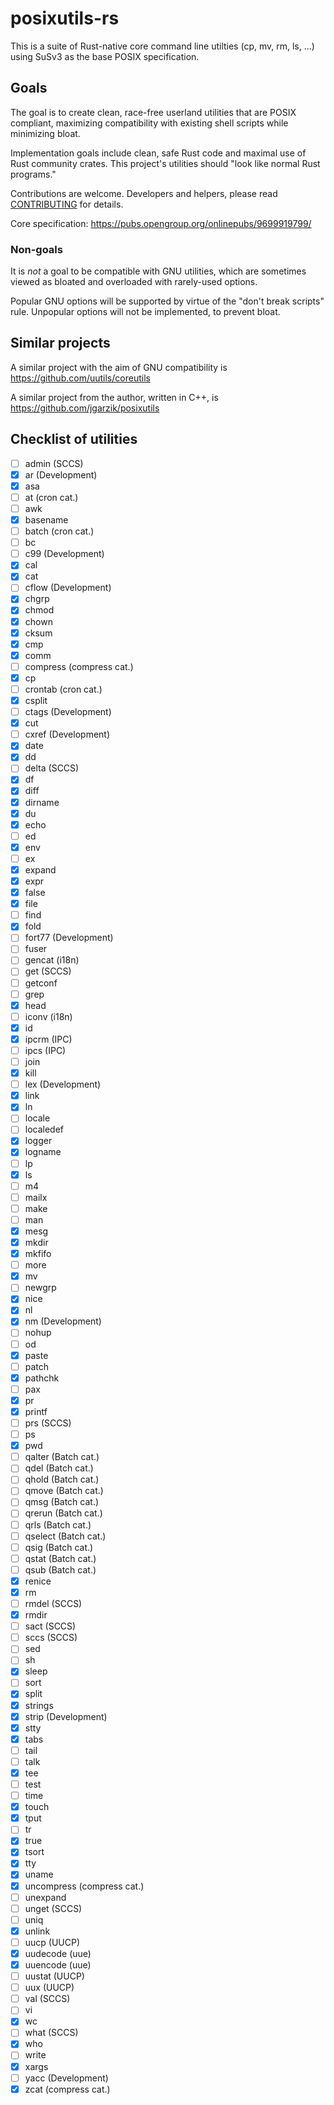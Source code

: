 
# posixutils-rs

This is a suite of Rust-native core command line utilties (cp, mv, rm,
ls, ...) using SuSv3 as the base POSIX specification.

## Goals

The goal is to create clean, race-free userland utilities that are POSIX
compliant, maximizing compatibility with existing shell scripts while
minimizing bloat.

Implementation goals include clean, safe Rust code and maximal use of
Rust community crates.  This project's utilities should "look like
normal Rust programs."

Contributions are welcome.  Developers and helpers, please read [CONTRIBUTING](CONTRIBUTING.md) for details.

Core specification: https://pubs.opengroup.org/onlinepubs/9699919799/

### Non-goals

It is _not_ a goal to be compatible with GNU utilities, which are
sometimes viewed as bloated and overloaded with rarely-used options.

Popular GNU options will be supported by virtue of the "don't break
scripts" rule.  Unpopular options will not be implemented, to prevent
bloat.

## Similar projects

A similar project with the aim of GNU compatibility is
https://github.com/uutils/coreutils

A similar project from the author, written in C++, is
https://github.com/jgarzik/posixutils

## Checklist of utilities

 - [ ] admin (SCCS)
 - [x] ar (Development)
 - [x] asa
 - [ ] at (cron cat.)
 - [ ] awk
 - [x] basename
 - [ ] batch (cron cat.)
 - [ ] bc
 - [ ] c99 (Development)
 - [x] cal
 - [x] cat
 - [ ] cflow (Development)
 - [x] chgrp
 - [x] chmod
 - [x] chown
 - [x] cksum
 - [x] cmp
 - [x] comm
 - [ ] compress (compress cat.)
 - [x] cp
 - [ ] crontab (cron cat.)
 - [x] csplit
 - [ ] ctags (Development)
 - [x] cut
 - [ ] cxref (Development)
 - [x] date
 - [x] dd
 - [ ] delta (SCCS)
 - [x] df
 - [x] diff
 - [x] dirname
 - [x] du
 - [x] echo
 - [ ] ed
 - [x] env
 - [ ] ex
 - [x] expand
 - [x] expr
 - [x] false
 - [x] file
 - [ ] find
 - [x] fold
 - [ ] fort77 (Development)
 - [ ] fuser
 - [ ] gencat (i18n)
 - [ ] get (SCCS)
 - [ ] getconf
 - [ ] grep
 - [x] head
 - [ ] iconv (i18n)
 - [x] id
 - [x] ipcrm (IPC)
 - [ ] ipcs (IPC)
 - [ ] join
 - [x] kill
 - [ ] lex (Development)
 - [x] link
 - [x] ln
 - [ ] locale
 - [ ] localedef
 - [x] logger
 - [x] logname
 - [ ] lp
 - [x] ls
 - [ ] m4
 - [ ] mailx
 - [ ] make
 - [ ] man
 - [x] mesg
 - [x] mkdir
 - [x] mkfifo
 - [ ] more
 - [x] mv
 - [ ] newgrp
 - [x] nice
 - [x] nl
 - [x] nm (Development)
 - [ ] nohup
 - [ ] od
 - [x] paste
 - [ ] patch
 - [x] pathchk
 - [ ] pax
 - [x] pr
 - [x] printf
 - [ ] prs (SCCS)
 - [ ] ps
 - [x] pwd
 - [ ] qalter (Batch cat.)
 - [ ] qdel (Batch cat.)
 - [ ] qhold (Batch cat.)
 - [ ] qmove (Batch cat.)
 - [ ] qmsg (Batch cat.)
 - [ ] qrerun (Batch cat.)
 - [ ] qrls (Batch cat.)
 - [ ] qselect (Batch cat.)
 - [ ] qsig (Batch cat.)
 - [ ] qstat (Batch cat.)
 - [ ] qsub (Batch cat.)
 - [x] renice
 - [x] rm
 - [ ] rmdel (SCCS)
 - [x] rmdir
 - [ ] sact (SCCS)
 - [ ] sccs (SCCS)
 - [ ] sed
 - [ ] sh
 - [x] sleep
 - [ ] sort
 - [x] split
 - [x] strings
 - [x] strip (Development)
 - [x] stty
 - [x] tabs
 - [ ] tail
 - [ ] talk
 - [x] tee
 - [ ] test
 - [ ] time
 - [x] touch
 - [x] tput
 - [ ] tr
 - [x] true
 - [x] tsort
 - [x] tty
 - [x] uname
 - [x] uncompress (compress cat.)
 - [ ] unexpand
 - [ ] unget (SCCS)
 - [ ] uniq
 - [x] unlink
 - [ ] uucp (UUCP)
 - [x] uudecode (uue)
 - [x] uuencode (uue)
 - [ ] uustat (UUCP)
 - [ ] uux (UUCP)
 - [ ] val (SCCS)
 - [ ] vi
 - [x] wc
 - [ ] what (SCCS)
 - [x] who
 - [ ] write
 - [x] xargs
 - [ ] yacc (Development)
 - [x] zcat (compress cat.)
